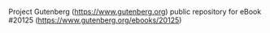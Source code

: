Project Gutenberg (https://www.gutenberg.org) public repository for eBook #20125 (https://www.gutenberg.org/ebooks/20125)
